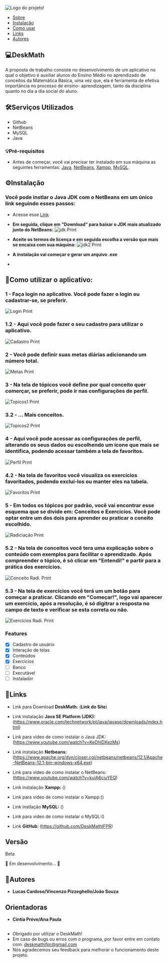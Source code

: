 ![Logo do projeto!](https://github.com/DeskMathIFPR/ReadME/blob/main/logo2.png)

   * [Sobre](#deskmath) 
   * [Instalação](#%EF%B8%8Finstalação) 
   * [Como usar](#como-utilizar-o-aplicativo)
   * [Links](#links)
   * [Autores](#autores)
    
## 💻DeskMath
 
A proposta de trabalho consiste no desenvolvimento de um aplicativo no qual o objetivo é auxiliar alunos do Ensino Médio no aprendizado de conceitos da Matemática Básica, uma vez que, ela é ferramenta de efetiva importância no processo de ensino- aprendizagem, tanto da disciplina quanto no dia a dia social do aluno.
 
## 🛠Serviços Utilizados
 
* Github
* NetBeans
* MySQL
* Java 
 
### 💡Pré-requisitos

 - Antes de começar, você vai precisar ter instalado em sua máquina as seguintes ferramentas:
[Java](https://www.oracle.com/technetwork/pt/java/javase/downloads/index.html), [NetBeans](https://www.apache.org/dyn/closer.cgi/netbeans/netbeans/12.1/Apache-NetBeans-12.1-bin-windows-x64.exe), [Xampp](https://www.apachefriends.org/pt_br/download.html), [MySQL](https://dev.mysql.com/downloads/installer/).

## ⚙️Instalação

### Você pode instlar o Java JDK com o NetBeans em um único link seguindo esses passos:

- Acesse esse [Link](https://www.oracle.com/technetwork/pt/java/javase/downloads/index.html).
- **Em seguida, clique em "Download" para baixar o JDK mais atualizado junto do NetBeans:**
![jdk Print](https://github.com/DeskMathIFPR/ReadME/blob/main/jdkTELA.png)

- **Aceite os termos de licença e em seguida escolha a versão que mais se encaixa com sua máquina:**
![jdk2 Print](https://github.com/DeskMathIFPR/ReadME/blob/main/jdk2TELA.png)

- **A instalação vai começar e gerar um arquivo .exe**

-
 
## 🚀Como utilizar o aplicativo:
 
### 1 - Faça login no aplicativo. Você pode fazer o login ou cadastrar-se, se preferir.
![Login Print](https://github.com/DeskMathIFPR/ReadME/blob/main/loginTELA.png)

### 1.2 - Aqui você pode fazer o seu cadastro para utilizar o aplicativo. 
![Cadastro Print](https://github.com/DeskMathIFPR/ReadME/blob/main/cadastroTELA.png)

### 2 - Você pode definir suas metas diárias adicionando um número total.
![Metas Print](https://github.com/DeskMathIFPR/ReadME/blob/main/metasTELA.png)

### 3 - Na tela de tópicos você define por qual conceito quer comerçar, se preferir, pode ir nas configurações de perfil.
![Topicos1 Print](https://github.com/DeskMathIFPR/ReadME/blob/main/topicos1TELA.png)

### 3.2 - ... Mais conceitos.
![Topicos2 Print](https://github.com/DeskMathIFPR/ReadME/blob/main/topicos2TELA.png)

### 4 - Aqui você pode acessar as configurações de perfil, alterando os seus dados ou escolhendo um ícone que mais se identifica, podendo acessar também a tela de favoritos.
![Perfil Print](https://github.com/DeskMathIFPR/ReadME/blob/main/perfilTELA.png)

### 4.2 - Na tela de favoritos você visualiza os exercícios favoritados, podendo excluí-los ou manter eles na tabela.
![Favoritos Print](https://github.com/DeskMathIFPR/ReadME/blob/main/favoritosTELA.png)

### 5 - Em todos os tópicos por padrão, você vai encontrar esse esquema que se divide em: Conceitos e Exercícios. Você pode optar entre um dos dois para aprender ou praticar o coneito escolhido.
![Radiciação Print](https://github.com/DeskMathIFPR/ReadME/blob/main/radi1TELA.png)

### 5.2 - Na tela de conceitos você tera uma explicação sobre o conteúdo com exemplos para facilitar o aprendizado. Após compreender o tópico, é só clicar em "Entendi!" e partir para a prática dos exercícios.
![Conceito Radi. Print](https://github.com/DeskMathIFPR/ReadME/blob/main/radi2TELA.png)

### 5.3 - Na tela de exercícios você terá um um botão para começar a praticar. Clicando em "Começar!", logo vai aparecer um exercício, após a resolução, é só digitrar a resposta no campo de texto e verificar se esta correta ou não.
![Exercícios Radi. Print](https://github.com/DeskMathIFPR/ReadME/blob/main/radi3TELA.png)
 
### Features

- [x] Cadastro de usuário
- [x] Interação de telas
- [x] Conteúdos 
- [x] Exercícios
- [ ] Banco
- [ ] Executável
- [ ] Instalador

## 🔗Links
 
  - Link para Download **DeskMath:** (**Link do Site**)
  
  - Link instalação **Java SE Platform (JDK):** (https://www.oracle.com/technetwork/pt/java/javase/downloads/index.html)
  - Link para vídeo de como instalar o Java JDK: (https://www.youtube.com/watch?v=KeDhlDXezMs)
  
  - Link instalação **Netbeans:** (https://www.apache.org/dyn/closer.cgi/netbeans/netbeans/12.1/Apache-NetBeans-12.1-bin-windows-x64.exe)
  - Link para vídeo de como instalar o NetBeans: (https://www.youtube.com/watch?v=kuiA6ciuYEQ)
  
  - Link instalação **Xampp:** ()
  - Link para vídeo de como instalar o Xampp:()
  
  - Link instlação **MySQL:** ()
  - Link para vídeo de como instalar o MySQL:()
  
  - Link **GitHub**: (https://github.com/DeskMathIFPR)
  
## Versão
 
Beta

🚧 Em desenvolvimento... 🚧
 
## 📝Autores
 
* **Lucas Cardoso/Vincenzo Pizzeghello/João Souza** 

## Orientadoras 

*  **Cíntia Préve/Ana Paula** 

##
 
*  Obrigado por utilizar o DeskMath! 
*  Em caso de bugs ou erros com o programa, por favor entre em contato com: deskmathifpr@gmail.com 
*  Nós agradecemos seu feedback para melhorar o funcionamento deste projeto.
